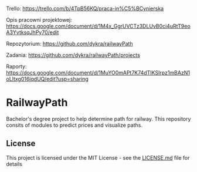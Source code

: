 Trello: https://trello.com/b/4TpB56KQ/praca-in%C5%BCynierska

Opis pracowni projektowej: https://docs.google.com/document/d/1M4x_GgrUVCTz3DLUvB0ci4uRtT9eoA3YvtksqJhPy70/edit

Repozytorium: https://github.com/dykra/railwayPath

Zadania: https://github.com/dykra/railwayPath/projects

Raporty: https://docs.google.com/document/d/1MuYO0mAPt7K74dTIKSIrpz1mBAzN1oLltxg016jqdUQ/edit?usp=sharing


# RailwayPath

Bachelor's degree project to help determine path for railway. This repository consits of modules to predict prices and visualize paths.


## License

This project is licensed under the MIT License - see the [LICENSE.md](LICENSE.md) file for details
